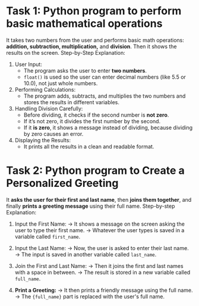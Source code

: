 # Task 1: Python program to perform basic mathematical operations  
It takes two numbers from the user and performs basic math operations: **addition, subtraction, multiplication,** and **division**. Then it shows the results on the screen.
Step-by-Step Explanation:
1. User Input:
   * The program asks the user to enter **two numbers**.
   * `float()` is used so the user can enter decimal numbers (like 5.5 or 10.0), not just whole numbers.
2. Performing Calculations:
    * The program adds, subtracts, and multiplies the two numbers and stores the results in different variables.
3. Handling Division Carefully:
   * Before dividing, it checks if the second number is **not zero**.
   * If it’s not zero, it divides the first number by the second.
   * If it **is zero**, it shows a message instead of dividing, because dividing by zero causes an error.
4. Displaying the Results:
   * It prints all the results in a clean and readable format.


# Task 2: Python program to Create a Personalized Greeting
It **asks the user for their first and last name**, then **joins them together**, and finally **prints a greeting message** using their full name.
Step-by-step Explanation:
1. Input the First Name:
   → It shows a message on the screen asking the user to type their first name.
   → Whatever the user types is saved in a variable called `first_name`.

2. Input the Last Name:
   → Now, the user is asked to enter their last name.
   → The input is saved in another variable called `last_name`.

3. Join the First and Last Name:
   → Then it joins the first and last names with a space in between.
   → The result is stored in a new variable called `full_name`.

4. **Print a Greeting:**
   → It then prints a friendly message using the full name.
   → The `{full_name}` part is replaced with the user's full name.
